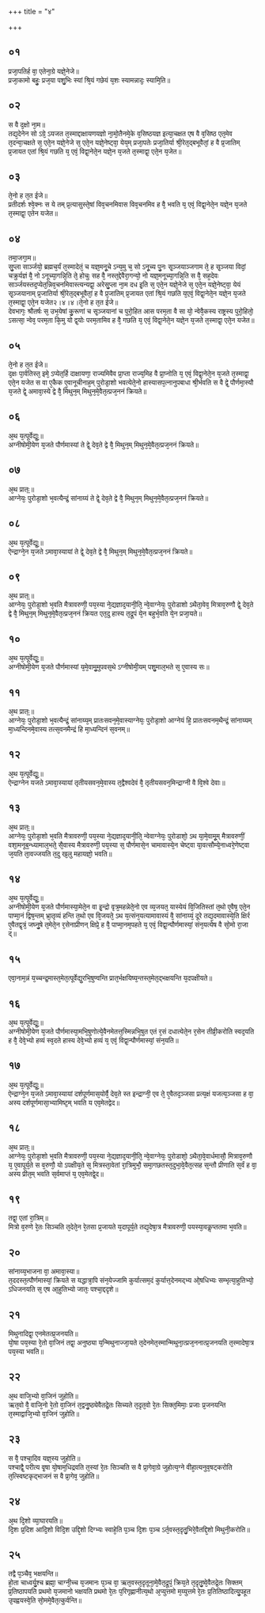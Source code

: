 +++
title = "४"

+++
## ०१
प्रजा᳘पतिर्ह वा᳘ एतेना᳘ग्रे यज्ञे᳘नेजे॥  
प्रजा᳘कामो बहुः᳘ प्रज᳘या पशु᳘भिः स्यां श्रि᳘यं गछेयं य᳘शः स्यामन्नादः᳘ स्यामि᳘ति॥  
## ०२
स वै द᳘क्षो ना᳘म॥  
तद्य᳘देनेन सो ऽग्रे᳘ ऽयजत त᳘स्माद्दाक्षायणयज्ञो ना᳘मो᳘तैनमे᳘के व᳘सिष्ठयज्ञ इत्या᳘चक्षत एष वै व᳘सिष्ठ एत᳘मेव त᳘दन्वा᳘चक्षते स᳘ एते᳘न यज्ञे᳘नेजे स᳘ एते᳘न यज्ञे᳘नेष्ट्वा᳘ येय᳘म् प्रजा᳘पतेः प्रजा᳘तिर्या श्री᳘रेत᳘द्बभूवैतां᳘ ह वै प्र᳘जातिम् प्र᳘जायत एतां श्रि᳘यं गछति य᳘ एवं᳘ विद्वा᳘नेते᳘न यज्ञे᳘न य᳘जते त᳘स्माद्वा᳘ एते᳘न य᳘जेत॥  
## ०३
ते᳘नो ह त᳘त ईजे॥  
प्रतीदर्शः श्वे᳘क्नः स ये तम् प्र᳘त्यासुस्ते᳘षां विव᳘चनमिवास विव᳘चनमिव ह वै᳘ भवति य᳘ एवं᳘ विद्वा᳘नेते᳘न यज्ञे᳘न य᳘जते त᳘स्माद्वा᳘ एतेन यजेत॥  
## ०४
तमा᳘जगा᳘म॥  
सु᳘प्ला सार्ञ्जयो᳘ ब्रह्मच᳘र्यं त᳘स्मादेतं᳘ च यज्ञ᳘मनू᳘चे ऽन्य᳘मु च᳘ सो ऽनू᳘च्य पु᳘नः सृ᳘ञ्जयाञ्जगाम ते᳘ ह सृ᳘ञ्जया विदां᳘ चक्रुर्यज्ञं वै᳘ नो ऽनूच्या᳘गन्नि᳘ति ते᳘ होचुः सह वै᳘ नस्त᳘द्देवैरा᳘गन्यो᳘ नो यज्ञ᳘मनूच्या᳘गन्नि᳘ति स वै᳘ सह᳘देवः सार्ञ्जयस्तद᳘प्येत᳘न्निव᳘चनमिवास्त्यन्यद्वा᳘ अरेसु᳘प्ला ना᳘म दध इ᳘ति स᳘ एते᳘न यज्ञे᳘नेजे स᳘ एते᳘न यज्ञे᳘नेष्ट्वा᳘ येयं सृ᳘ञ्जयानाम् प्र᳘जातिर्या श्री᳘रेत᳘द्बभूवैतां᳘ ह वै प्र᳘जातिम् प्र᳘जायत एतां श्रि᳘यं गछति य᳘एवं᳘ विद्वा᳘नेते᳘न यज्ञे᳘न य᳘जते त᳘स्माद्वा᳘ एते᳘न यजेत२।४।४।ते᳘नो ह त᳘त ईजे॥  
देवभागः᳘ श्रौतर्षः स᳘ उभ᳘येषां कु᳘रूणां च सृ᳘ञ्जयानां च पुरो᳘हित आस परम᳘ता वै सा यो᳘ न्वेवै᳘कस्य राष्ट्रस्य पुरो᳘हितो᳘ ऽसत्सा᳘ न्वेव᳘ परम᳘ता कि᳘मु यो द्व᳘योः परम᳘तामिव ह वै᳘ गछति य᳘ एवं᳘ विद्वा᳘नेते᳘न यज्ञे᳘न य᳘जते त᳘स्माद्वा᳘ एते᳘न यजेत॥  
## ०५
ते᳘नो ह त᳘त ईजे॥  
द᳘क्षः पा᳘र्वतिस्त᳘ इमे᳘ ऽप्येत᳘र्हि दाक्षायणा᳘ राज्यमिवैव प्रा᳘प्ता राज्य᳘मिह वै प्रा᳘प्नोति य᳘ एवं᳘ विद्वा᳘नेते᳘न य᳘जते त᳘स्माद्वा᳘ एते᳘न यजेत स वा ए᳘कैक ए᳘वानूचीनाह᳘म् पुरोडा᳘शो भवत्येते᳘नो हास्यासप᳘त्नानुपबाधा श्री᳘र्भवति स वै द्वे᳘ पौर्णमा᳘स्यौ य᳘जते द्वे᳘ अमावा᳘स्ये द्वे वै᳘ मिथुन᳘म् मिथुन᳘मे᳘वैत᳘त्प्रज᳘ननं क्रियते॥  
## ०६
अ᳘थ य᳘त्पूर्वेद्युः᳟॥  
अग्नीषोमी᳘येण य᳘जते पौर्णमास्यां ते द्वे᳘ देव᳘ते द्वे वै᳘ मिथुन᳘म् मिथुन᳘मे᳘वैत᳘त्प्रज᳘ननं क्रियते॥  
## ०७
अ᳘थ प्रातः᳟॥  
आग्नेयः᳘ पुरोडा᳘शो भ᳘वत्यैन्द्रं᳘ सांनाय्यं ते द्वे᳘ देव᳘ते द्वे वै᳘ मिथुन᳘म् मिथुन᳘मे᳘वैत᳘त्प्रज᳘ननं क्रियते॥  
## ०८
अ᳘थ य᳘त्पूर्वेद्युः᳟॥  
ऐन्द्राग्ने᳘न य᳘जते ऽमावा᳘स्यायां ते द्वे᳘ देव᳘ते द्वे वै᳘ मिथुन᳘म् मिथुन᳘मे᳘वैत᳘त्प्रज᳘ननं क्रियते॥  
## ०९
अ᳘थ प्रातः᳟॥  
आग्नेयः᳘ पुरोडा᳘शो भ᳘वति मैत्रावरुणी᳘ पय᳘स्या ने᳘द्यज्ञाद᳘यानी᳘ति᳘ न्वे᳘वाग्नेयः᳘ पुरोडाशो ऽथैता᳘वेव᳘ मित्राव᳘रुणौ द्वे᳘ देव᳘ते द्वे वै᳘ मिथुन᳘म् मिथुन᳘मे᳘वैत᳘त्प्रज᳘ननं क्रियत एत᳘दु हास्य त᳘द्रूपं ये᳘न बहुर्भ᳘वति ये᳘न प्रजा᳘यते॥  
## १०
अ᳘थ य᳘त्पूर्वेद्युः᳟॥  
अग्नीषोमी᳘येण य᳘जते पौर्णमास्यां य᳘मे᳘वामु᳘मुपवस᳘थे ऽग्नीषोमी᳘यम् पशु᳘माल᳘भते स᳘ ए᳘वास्य सः॥  
## ११
अ᳘थ प्रातः᳟॥  
आग्नेयः᳘ पुरोडा᳘शो भ᳘वत्यैन्द्रं᳘ सांनाय्य᳘म् प्रातःसवन᳘मे᳘वास्याग्नेयः᳘ पुरोडा᳘शो आग्नेयं हि᳘ प्रातःसवनम᳘थैन्द्रं᳘ सांनाय्यम् मा᳘ध्यन्दिनमे᳘वास्य तत्स᳘वनमैन्द्रं हि मा᳘ध्यन्दिनं स᳘वनम्॥  
## १२
अ᳘थ य᳘त्पूर्वेद्युः᳟॥  
ऐन्द्राग्नेन यजते ऽमावा᳘स्यायां तृतीयसवन᳘मे᳘वास्य त᳘द्वैश्वदेवं वै᳘ तृतीयसवन᳘मिन्द्राग्नी वै वि᳘श्वे देवाः॥  
## १३
अ᳘थ प्रातः᳟॥  
आग्नेयः᳘ पुरोडा᳘शो भ᳘वति मैत्रावरुणी᳘ पय᳘स्या ने᳘द्यज्ञाद᳘यानी᳘ति᳘ न्वेवाग्नेयः᳘ पुरोडाशो᳘ ऽथ या᳘मे᳘वामू᳘म् मैत्रावरुणीं᳘ वशा᳘मनूब᳘न्ध्यामाल᳘भते᳘ सै᳘वास्य मैत्रावरुणी᳘ पय᳘स्या स᳘ पौर्णमासे᳘न चामावास्ये᳘न चेष्ट्वा या᳘वत्सौम्ये᳘नाध्वरे᳘णेष्ट्वा ज᳘यति ता᳘वज्जयति त᳘दु ख᳘लु महायज्ञो᳘ भवति॥  
## १४
अ᳘थ य᳘त्पूर्वेद्युः᳟॥  
अग्नीषोमी᳘येण य᳘जते पौर्णमास्या᳘मेते᳘न वा इ᳘न्द्रो वृत्र᳘महन्नेते᳘नो एव व्य᳘जयत᳘ यास्येयं वि᳘जितिस्तां त᳘थो ए᳘वैष᳘ एते᳘न पाप्मा᳘नं द्विष᳘न्तम् भ्रा᳘तृव्यं हन्ति त᳘थो एव वि᳘जयते᳘ ऽथ य᳘त्संन᳘यत्यामावास्यं वै᳘ सांनाय्यं᳘ दूरे तद्य᳘दमावास्ये᳘ति क्षिर्र ए᳘वैतद्वृत्रं᳘ जघ्नु᳘षे त᳘मेते᳘न र᳘सेनाप्रीणन् क्षिप्रे᳘ ह वै᳘ पाप्मा᳘नम᳘पहते य᳘ एवं᳘ विद्वा᳘न्पौर्णमास्यां᳘ संन᳘यत्येष वै सो᳘मो रा᳘जा द्॥  
## १५
एवा᳘नाम᳘न्नं य᳘च्चन्द्र᳘मास्त᳘मेत᳘त्पूर्वेद्यु᳘रभि᳘षुण्वन्ति प्रात᳘र्भक्षयिष्य᳘न्तस्त᳘मेत᳘द्भक्षयन्ति य᳘दपक्षीयते॥  
## १६
अ᳘थ य᳘त्पूर्वेद्युः᳟॥  
अग्नीषोमी᳘येण य᳘जते पौर्णमास्या᳘मभि᳘षुणोत्ये᳘वैनमेतत्त᳘स्मिन्नभि᳘षुत एतं र᳘सं दधात्येते᳘न र᳘सेन तीव्री᳘करोति स्वद᳘यति ह वै᳘ देवे᳘भ्यो हव्यं स्व᳘दते हास्य देवे᳘भ्यो हव्यं य᳘ एवं᳘ विद्वा᳘न्पौर्णमास्यां᳘ संन᳘यति॥  
## १७
अ᳘थ य᳘त्पूर्वेद्युः᳟॥  
ऐन्द्राग्ने᳘न य᳘जते ऽमावा᳘स्यायां दर्शपूर्णमास᳘योर्वै᳘ देव᳘ते स्त इन्द्राग्नी᳘ एव ते᳘ ए᳘वैतद᳘ञ्जसा प्रत्य᳘क्षं यजत्य᳘ञ्जसा ह वा᳘ अस्य दर्शपूर्णमासा᳘भ्यामिष्ट᳘म् भवति य एव᳘मेतद्वेद॥  
## १८
अ᳘थ प्रातः᳟॥  
आग्नेयः᳘ पुरोडा᳘शो भ᳘वति मैत्रावरुणी᳘ पय᳘स्या ने᳘द्यज्ञाद᳘यानी᳘ति᳘ न्वे᳘वाग्नेयः᳘ पुरोडाशो᳘ ऽथैता᳘वे᳘वार्धमासौ᳘ मित्राव᳘रुणौ य᳘ ए᳘वापूर्य᳘ते स व᳘रुणौ᳘ यो ऽपक्षीय᳘ते स᳘ मित्रस्ता᳘वेतां रा᳘त्रिमुभौ᳘ समा᳘गछतस्त᳘दुभा᳘वे᳘वैत᳘त्सह स᳘न्तौ प्रीणाति स᳘र्वं ह वा᳘ अस्य प्रीत᳘म् भवति स᳘र्वमाप्तं य᳘ एव᳘मेतद्वे᳘द॥  
## १९
तद्वा᳘ एतां रा᳘त्रिम्॥  
मित्रो व᳘रुणे रे᳘तः सिञ्चति त᳘देते᳘न रे᳘तसा प्र᳘जायते य᳘दापूर्य᳘ते तद्य᳘देषा᳘त्र मैत्रावरुणी᳘ पयस्या᳘वकॢप्ततमा भ᳘वति॥  
## २०
सांनाय्य᳘भाजना वा᳘ अमावा᳘स्या॥  
त᳘ददस्त᳘त्पौर्णमास्यां᳘ क्रियते स यद्धात्रा᳘पि संन᳘येज्जामि कुर्यात्सम᳘दं कुर्यात्त᳘देनमद्भ्य ओ᳘षधिभ्यः सम्भृत्या᳘हुतिभ्यो᳘ ऽधिजनयति स᳘ एष आ᳘हुतिभ्यो जातः᳘ पश्चा᳘द्ददृशे॥  
## २१
मिथुनादिद्वा᳘ एनमेतत्प्र᳘जनयति॥  
यो᳘षा पय᳘स्या रे᳘तो वा᳘जिनं तद्वा᳘ अनुष्ठ्या य᳘न्मिथुनाज्जा᳘यते त᳘देनमेत᳘स्मान्मिथुना᳘त्प्रज᳘ननात्प्र᳘जनयति त᳘स्मादेषा᳘त्र पय᳘स्या भवति॥  
## २२
अ᳘थ वाजि᳘भ्यो वा᳘जिनं जुहोति॥  
ऋत᳘वो वै᳘ वाजि᳘नो रे᳘तो वा᳘जिनं त᳘द्वनु᳘ष्ठ्येवैतद्रे᳘तः सिच्यते त᳘दृत᳘वो रे᳘तः सिक्त᳘मिमाः᳘ प्रजाः प्र᳘जनयन्ति त᳘स्माद्वाजि᳘भ्यो वा᳘जिनं जुहोति॥  
## २३
स वै᳘ पश्चा᳘दिव यज्ञ᳘स्य जुहोति॥  
पश्चाद्वै᳘ परीत्य वृ᳘षा यो᳘षाम᳘धिद्रवति त᳘स्यां रे᳘तः सिञ्चति स वै प्रा᳘गेवा᳘ग्रे जुहोत्य᳘ग्ने वीहा᳘त्यनुव᳘षट्करोति त᳘त्स्विष्टकृद्भाजनं स वै प्रा᳘गेव᳘ जुहोति॥  
## २४
अ᳘थ दि᳘शो व्या᳘घारयति॥  
दि᳘शः प्र᳘दिश आदि᳘शो विदि᳘श उद्दि᳘शो दिग्भ्यः स्वाहे᳘ति प᳘ञ्च दि᳘शः प᳘ञ्च ऽर्त᳘वस्त᳘दृतु᳘भिरे᳘वैतद्दि᳘शो मिथुनी᳘करोति॥  
## २५
तद्वै प᳘ञ्चैव᳘ भक्षयन्ति॥  
हो᳘ता चाध्वर्यु᳘श्च ब्रह्मा᳘ चाग्नी᳘च्च य᳘जमानः प᳘ञ्च वा᳘ ऋत᳘वस्त᳘दृतूना᳘मे᳘वैत᳘द्रूपं᳘ क्रिय᳘ते त᳘दृतु᳘ष्वे᳘वैतद्रे᳘तः सिक्तम् प्र᳘तिष्ठापयति प्रथमो य᳘जमानो भक्षयति प्रथमो रे᳘तः प᳘रिगृह्णानीत्य᳘थो अ᳘प्युत्तमो म᳘य्युत्तमे रे᳘तः प्र᳘तितिष्ठादित्यु᳘पहूत उ᳘पह्वयस्वे᳘ति सो᳘ममे᳘वैत᳘त्कुर्वन्ति॥  